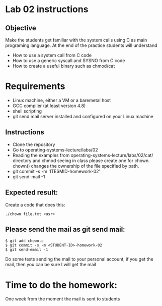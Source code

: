 # Lab 02 instructions

## Objective

Make the students get familiar with the system calls using C as main programing
language. At the end of the practice students will understand

* How to use a system call from C code
* How to use a generic syscall and SYSNO from C code
* How to create a useful binary such as chmod/cat

# Requirements

* Linux machine, either a VM or a baremetal host
* GCC compiler (at least version 4.8)
* shell scripting
* git send mail server installed and configured on your Linux machine

## Instructions

* Clone the repository
* Go to operating-systems-lecture/labs/02
* Reading the examples from operating-systems-lecture/labs/02/cat/ directory
and chmod seeing in class please create one for chown. chown() changes the
ownership of the file specified by path.
* git commit -s -m 'ITESMID-homework-02'
* git send-mail -1

## Expected result:

Create a code that does this:

```
./chown file.txt <usr>
```

## Please send the mail as git send mail:

```
$ git add chown.c
$ git commit -s -m <STUDENT-ID>-homework-02
$ git send-email -1

```
Do some tests sending the mail to your personal account, if you get the mail,
then you can be sure I will get the mail

# Time to do the homework:

One week from the moment the mail is sent to students

